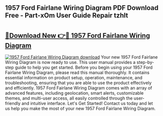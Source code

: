 ## 1957 Ford Fairlane Wiring Diagram PDF Download Free - Part-xOm User Guide Repair tzhlt

# <h2><a href="http://dfrhls.blite.top/?on=1957+Ford+Fairlane+Wiring+Diagram">🔗Download New 👉🔴 1957 Ford Fairlane Wiring Diagram</a></h2>

[![1957 Ford Fairlane Wiring Diagram download](https://i.imgur.com/lujVjoI.png)](http://dfrhls.blite.top/?on=1957+Ford+Fairlane+Wiring+Diagram)
Your new 1957 Ford Fairlane Wiring Diagram is now ready to use. This user manual provides a step-by-step guide to help you get started. Before you begin using your 1957 Ford Fairlane Wiring Diagram, please read this manual thoroughly. It contains essential information on product setup, operation, maintenance, and troubleshooting, ensuring that you are able to use the product effectively and efficiently. 1957 Ford Fairlane Wiring Diagram comes with an array of advanced features, including geolocation, smart alerts, customizable themes, and multi-user access, all easily controlled through the user-friendly and intuitive interface. Let's Get Started! Contact us today and let us help you make the most of your new 1957 Ford Fairlane Wiring Diagram.
